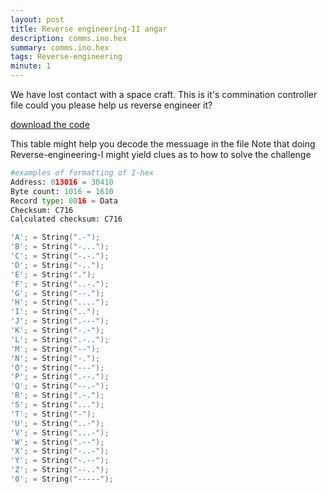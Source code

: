 ```yaml
---
layout: post
title: Reverse engineering-II angar
description: comms.ino.hex
summary: comms.ino.hex 
tags: Reverse-engineering 
minute: 1
---
```


We have lost contact with a space craft. This is it's commination controller file could you please help us reverse engineer it?

[download the code](https://pankace.github.io/violet-rabbit-v2/files//Reverse-engineering-II//sketch_jul02a.ino.standard.hex)

This table might help you decode the messuage in the file 
Note that doing Reverse-engineering-I might yield clues as to how to solve the challenge  


```py
#examples of formatting of I-hex
Address: 013016 = 30410
Byte count: 1016 = 1610
Record type: 0016 = Data
Checksum: C716
Calculated checksum: C716
```

```cpp
'A'; = String(".-");
'B'; = String("-...");
'C'; = String("-.-.");
'D'; = String("-..");
'E'; = String(".");
'F'; = String("..-.");
'G'; = String("--.");
'H'; = String("....");
'I'; = String("..");
'J'; = String(".---");
'K'; = String("-.-");
'L'; = String(".-..");
'M'; = String("--");
'N'; = String("-.");
'O'; = String("---");
'P'; = String(".--.");
'Q'; = String("--.-");
'R'; = String(".-.");
'S'; = String("...");
'T'; = String("-");
'U'; = String("..-");
'V'; = String("...-");
'W'; = String(".--");
'X'; = String("-..-");
'Y'; = String("-.--");
'Z'; = String("--..");
'0'; = String("-----");
```


